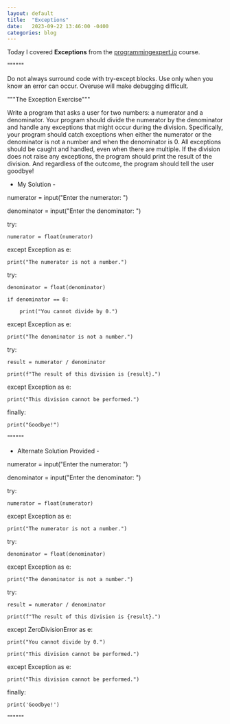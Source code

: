 ```yaml
---
layout: default
title:  "Exceptions"
date:   2023-09-22 13:46:00 -0400
categories: blog
---
```

Today I covered __Exceptions__ from the [programmingexpert.io][course-site] course.

""""""

Do not always surround code with try-except blocks. Use only when you know an error can occur. Overuse will make debugging difficult.

"""The Exception Exercise"""

Write a program that asks a user for two numbers: a numerator and a denominator. Your program should divide the numerator by the denominator and handle any exceptions that might occur during the division. Specifically, your program should catch exceptions when either the numerator or the denominator is not a number and when the denominator is 0. All exceptions should be caught and handled, even when there are multiple. If the division does not raise any exceptions, the program should print the result of the division. And regardless of the outcome, the program should tell the user goodbye!

- My Solution -

numerator = input("Enter the numerator: ")

denominator = input("Enter the denominator: ")

try:

    numerator = float(numerator)

except Exception as e:

    print("The numerator is not a number.")

try:

    denominator = float(denominator)

    if denominator == 0:

        print("You cannot divide by 0.")

except Exception as e:

    print("The denominator is not a number.")


try:

    result = numerator / denominator

    print(f"The result of this division is {result}.")

except Exception as e:

    print("This division cannot be performed.")

finally:

    print("Goodbye!")

""""""

- Alternate Solution Provided -

numerator = input("Enter the numerator: ")

denominator = input("Enter the denominator: ")

try:

    numerator = float(numerator)

except Exception as e:

    print("The numerator is not a number.")

try:

    denominator = float(denominator)

except Exception as e:

    print("The denominator is not a number.")


try:

    result = numerator / denominator

    print(f"The result of this division is {result}.")

except ZeroDivisionError as e:

    print("You cannot divide by 0.")

    print("This division cannot be performed.")

except Exception as e:

    print("This division cannot be performed.")

finally:

    print('Goodbye!')

""""""

[course-site]: https://www.programmingexpert.io/index